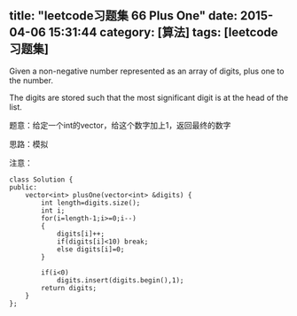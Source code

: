 title: "leetcode习题集 66 Plus One"
date: 2015-04-06 15:31:44
category: [算法]
tags: [leetcode习题集]
---
Given a non-negative number represented as an array of digits, plus one to the number.

The digits are stored such that the most significant digit is at the head of the list.

题意：给定一个int的vector，给这个数字加上1，返回最终的数字

思路：模拟

注意：
```
class Solution {
public:
    vector<int> plusOne(vector<int> &digits) {
        int length=digits.size();
        int i;
        for(i=length-1;i>=0;i--)
        {
            digits[i]++;
            if(digits[i]<10) break;
            else digits[i]=0;
        }
        
        if(i<0)
            digits.insert(digits.begin(),1);
        return digits;
    }
};
```